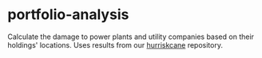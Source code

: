 # portfolio-analysis

Calculate the damage to power plants and utility companies based on their holdings' locations. Uses results from our [hurriskcane](https://github.com/insuricane/hurriskcane) repository. 
